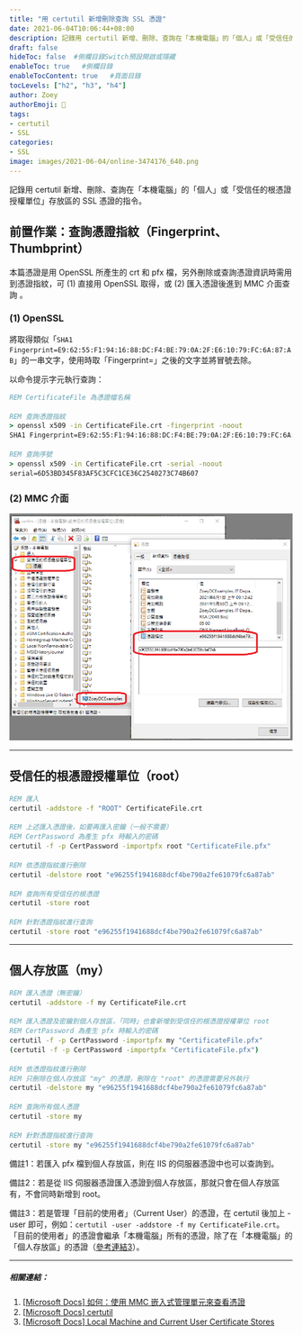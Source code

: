 ```yaml
---
title: "⽤ certutil 新增刪除查詢 SSL 憑證"
date: 2021-06-04T10:06:44+08:00
description: 記錄⽤ certutil 新增、刪除、查詢在「本機電腦」的「個⼈」或「受信任的根憑證授權單位」存放區的 SSL 憑證的指令。
draft: false
hideToc: false  #側欄目錄Switch預設開啟或隱藏
enableToc: true   #側欄目錄
enableTocContent: true   #頁面目錄
tocLevels: ["h2", "h3", "h4"]
author: Zoey
authorEmoji: 👻
tags:
- certutil
- SSL
categories:
- SSL
image: images/2021-06-04/online-3474176_640.png
---
```


記錄⽤ certutil 新增、刪除、查詢在「本機電腦」的「個⼈」或「受信任的根憑證授權單位」存放區的 SSL 憑證的指令。

<!--more-->

## 前置作業：查詢憑證指紋（Fingerprint、Thumbprint）

本篇憑證是⽤ OpenSSL 所產⽣的 crt 和 pfx 檔，另外刪除或查詢憑證資訊時需⽤到憑證指紋，可 (1) 直接⽤ OpenSSL 取得，或 (2) 匯入憑證後進到 MMC 介⾯查詢 。

### (1) OpenSSL
將取得類似「`SHA1 Fingerprint=E9:62:55:F1:94:16:88:DC:F4:BE:79:0A:2F:E6:10:79:FC:6A:87:AB`」的⼀串文字，使⽤時取「Fingerprint=」之後的文字並將冒號去除。

以命令提示字元執行查詢：

``` cmd
REM CertificateFile 為憑證檔名稱

REM 查詢憑證指紋
> openssl x509 -in CertificateFile.crt -fingerprint -noout
SHA1 Fingerprint=E9:62:55:F1:94:16:88:DC:F4:BE:79:0A:2F:E6:10:79:FC:6A:87:AB

REM 查詢序號
> openssl x509 -in CertificateFile.crt -serial -noout
serial=6D53BD345F83AF5C3CFC1CE36C2540273C74B607
```

### (2) MMC 介面

![mmc-fingerprint](../../../static/images/2021-06-04/mmc-fingerprint.png)

-------------------------

## 受信任的根憑證授權單位（root）

``` cmd
REM 匯入
certutil -addstore -f "ROOT" CertificateFile.crt

REM 上述匯入憑證後，如要再匯入密鑰（⼀般不需要）
REM CertPassword 為產⽣ pfx 時輸入的密碼
certutil -f -p CertPassword -importpfx root "CertificateFile.pfx"

REM 依憑證指紋進行刪除
certutil -delstore root "e96255f1941688dcf4be790a2fe61079fc6a87ab"

REM 查詢所有受信任的根憑證
certutil -store root

REM 針對憑證指紋進⾏查詢
certutil -store root "e96255f1941688dcf4be790a2fe61079fc6a87ab"
```

-------------------------

## 個⼈存放區（my）

``` cmd
REM 匯入憑證（無密鑰）
certutil -addstore -f my CertificateFile.crt

REM 匯入憑證及密鑰到個人存放區，「同時」也會新增到受信任的根憑證授權單位 root
REM CertPassword 為產生 pfx 時輸入的密碼
certutil -f -p CertPassword -importpfx my "CertificateFile.pfx"
(certutil -f -p CertPassword -importpfx "CertificateFile.pfx")

REM 依憑證指紋進行刪除
REM 只刪除在個人存放區 "my" 的憑證，刪除在 "root" 的憑證需要另外執行
certutil -delstore my "e96255f1941688dcf4be790a2fe61079fc6a87ab"

REM 查詢所有個人憑證
certutil -store my

REM 針對憑證指紋進行查詢
certutil -store my "e96255f1941688dcf4be790a2fe61079fc6a87ab"
```

備註1：若匯入 pfx 檔到個人存放區，則在 IIS 的伺服器憑證中也可以查詢到。

備註2：若是從 IIS 伺服器憑證匯入憑證到個人存放區，那就只會在個人存放區有，不會同時新增到 root。

備註3：若是管理「目前的使用者」（Current User）的憑證，在 certutil 後加上 -user 即可，例如：`certutil -user -addstore -f my CertificateFile.crt`。「目前的使用者」的憑證會繼承「本機電腦」所有的憑證，除了在「本機電腦」的「個人存放區」的憑證（[參考連結3](https://docs.microsoft.com/en-us/windows-hardware/drivers/install/local-machine-and-current-user-certificate-stores)）。

-------------------------

##### 相關連結：

1. [[Microsoft Docs] 如何：使用 MMC 嵌入式管理單元來查看憑證](https://docs.microsoft.com/zh-tw/dotnet/framework/wcf/feature-details/how-to-view-certificates-with-the-mmc-snap-in)
2. [[Microsoft Docs] certutil](https://docs.microsoft.com/zh-tw/windows-server/administration/windows-commands/certutil)
3. [[Microsoft Docs] Local Machine and Current User Certificate Stores](https://docs.microsoft.com/en-us/windows-hardware/drivers/install/local-machine-and-current-user-certificate-stores)
